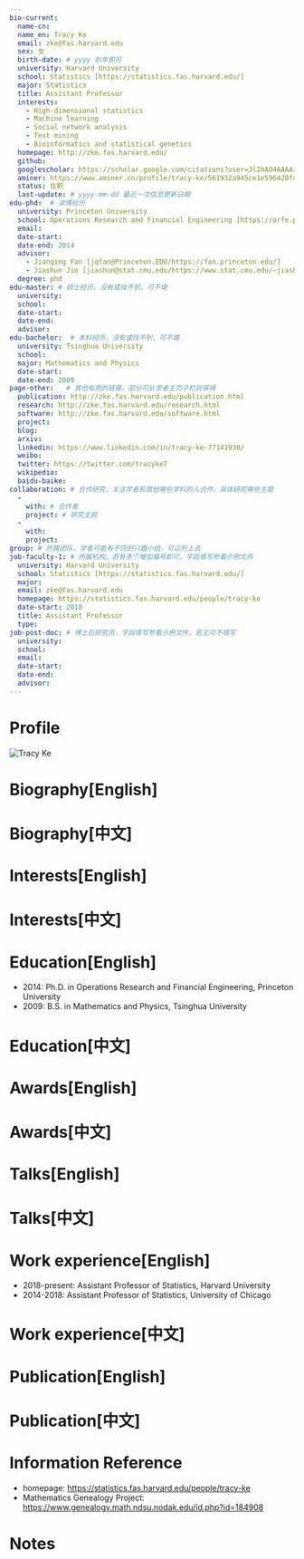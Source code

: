 ```yaml
---
bio-current:
  name-cn: 
  name_en: Tracy Ke
  email: zke@fas.harvard.edu
  sex: 女
  birth-date: # yyyy 到年即可
  university: Harvard University 
  school: Statistics [https://statistics.fas.harvard.edu/]
  major: Statistics
  title: Assistant Professor
  interests: 
    - High-dimensional statistics
    - Machine learning
    - Social network analysis
    - Text mining
    - Bioinformatics and statistical genetics
  homepage: http://zke.fas.harvard.edu/
  github: 
  googlescholar: https://scholar.google.com/citations?user=JlIhAO4AAAAJ&hl=en
  aminer: https://www.aminer.cn/profile/tracy-ke/561932a945ce1e596428fce8
  status: 在职
  last-update: # yyyy-mm-dd 最近一次信息更新日期
edu-phd:  # 读博经历
  university: Princeton University
  school: Operations Research and Financial Engineering [https://orfe.princeton.edu/]
  email: 
  date-start: 
  date-end: 2014
  advisor: 
    - Jianqing Fan [jqfan@Princeton.EDU/https://fan.princeton.edu/]
    - Jiashun Jin [jiashun@stat.cmu.edu/https://www.stat.cmu.edu/~jiashun/]
  degree: phd
edu-master: # 硕士经历，没有或找不到，可不填
  university: 
  school: 
  date-start: 
  date-end: 
  advisor:
edu-bachelor:  # 本科经历，没有或找不到，可不填
  university: Tsinghua University
  school: 
  major: Mathematics and Physics
  date-start: 
  date-end: 2009
page-other:   # 其他有用的链接，部分可从学者主页子栏目获得
  publication: http://zke.fas.harvard.edu/publication.html
  research: http://zke.fas.harvard.edu/research.html
  software: http://zke.fas.harvard.edu/software.html
  project: 
  blog: 
  arxiv: 
  linkedin: https://www.linkedin.com/in/tracy-ke-77141930/
  weibo: 
  twitter: https://twitter.com/tracyke7
  wikipedia: 
  baidu-baike: 
collaboration: # 合作研究，关注学者和其他哪些学科的人合作，具体研究哪些主题
  - 
    with: # 合作者
    project: # 研究主题
  - 
    with: 
    project: 
group: # 所属团队，学者可能有不同的兴趣小组，可以列上去
job-faculty-1: # 所属机构，若有多个增加编号即可，字段填写参看示例文件
  university: Harvard University
  school: Statistics [https://statistics.fas.harvard.edu/]
  major: 
  email: zke@fas.harvard.edu
  homepage: https://statistics.fas.harvard.edu/people/tracy-ke
  date-start: 2018
  title: Assistant Professor
  type: 
job-post-doc: # 博士后研究员，字段填写参看示例文件，若无可不填写
  university: 
  school: 
  email: 
  date-start: 
  date-end: 
  advisor: 
---
```


# Profile

![Tracy Ke](https://static.hwpi.harvard.edu/files/styles/profile_full/public/statistics-2/files/ke_tracy.jpg?m=1560436143&itok=K0xPDrke)

# Biography[English]

# Biography[中文]

# Interests[English]

# Interests[中文]

# Education[English]

- 2014: Ph.D. in Operations Research and Financial Engineering, Princeton University
- 2009: B.S. in Mathematics and Physics, Tsinghua University

# Education[中文]

# Awards[English]

# Awards[中文]

# Talks[English]

# Talks[中文]

# Work experience[English]

- 2018-present: Assistant Professor of Statistics, Harvard University
- 2014-2018: Assistant Professor of Statistics, University of Chicago

# Work experience[中文]

# Publication[English]

# Publication[中文]

# Information Reference

- homepage: https://statistics.fas.harvard.edu/people/tracy-ke
- Mathematics Genealogy Project: https://www.genealogy.math.ndsu.nodak.edu/id.php?id=184908

# Notes